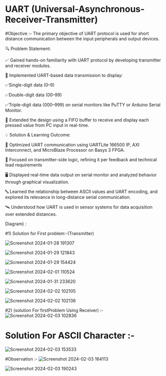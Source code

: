 # UART (Universal-Asynchronous-Receiver-Transmitter)
#Objective :- The primary objective of UART protocol is used for short distance communication between the input peripherals and output devices.

🔍 Problem Statement:

✅ Gained hands-on familiarity with UART protocol by developing transmitter and receiver modules.

🧪 Implemented UART-based data transmission to display:

✅Single-digit data (0–9)

✅Double-digit data (00–99)

✅Triple-digit data (000–999) on serial monitors like PuTTY or Arduino Serial Monitor.

🔁 Extended the design using a FIFO buffer to receive and display each pressed value from PC input in real-time.

💡 Solution & Learning Outcome:

📶 Optimized UART communication using UARTLite 166500 IP, AXI Interconnect, and MicroBlaze Processor on Basys 3 FPGA.

🧩 Focused on transmitter-side logic, refining it per feedback and technical lead requirements

🖥️ Displayed real-time data output on serial monitor and analyzed behavior through graphical visualization.

🔤 Learned the relationship between ASCII values and UART encoding, and explored its relevance in long-distance serial communication.

🛰️ Understood how UART is used in sensor systems for data acquisition over extended distances.

Diagram) : 
   
#1) Solution for First problem:-(Transmitter)

![Screenshot 2024-01-28 191307](https://github.com/8307820421/UART-Universal-Asynchronous-Receiver-Transmitter-/assets/110840084/f0b841bd-b4c1-4c14-88ff-981b224f2ed2)


![Screenshot 2024-01-29 121843](https://github.com/8307820421/UART-Universal-Asynchronous-Receiver-Transmitter-/assets/110840084/2e726b13-d880-496b-96ce-cda71fcd5d37)


![Screenshot 2024-01-29 154424](https://github.com/8307820421/UART-Universal-Asynchronous-Receiver-Transmitter-/assets/110840084/1b9d863f-d963-45dc-970b-a4c04cac80eb)


![Screenshot 2024-02-01 110524](https://github.com/8307820421/UART-Universal-Asynchronous-Receiver-Transmitter-/assets/110840084/0efb9215-ea15-493f-8905-f48493a8576e)


![Screenshot 2024-01-31 233620](https://github.com/8307820421/UART-Universal-Asynchronous-Receiver-Transmitter-/assets/110840084/d6cfc6d9-8cea-4d44-8638-b82206d4471b)


![Screenshot 2024-02-02 102105](https://github.com/8307820421/UART-Universal-Asynchronous-Receiver-Transmitter-/assets/110840084/8f596b45-e64f-4a30-8c18-4138bc18b709)


![Screenshot 2024-02-02 102136](https://github.com/8307820421/UART-Universal-Asynchronous-Receiver-Transmitter-/assets/110840084/fc2be496-7ac5-49f0-add8-bf3f4b381d42)

#2) (solution For firstProblem Using Receiver) :-
![Screenshot 2024-02-03 102836](https://github.com/8307820421/UART-Universal-Asynchronous-Receiver-Transmitter-/assets/110840084/69263954-e49e-4366-9ebf-9110a4f32974)

# Solution For ASCII Character :-

![Screenshot 2024-02-03 153533](https://github.com/8307820421/UART-Universal-Asynchronous-Receiver-Transmitter-/assets/110840084/b3c15984-e324-4314-8423-470c4214df09)

#Observation :-
![Screenshot 2024-02-03 164113](https://github.com/8307820421/UART-Universal-Asynchronous-Receiver-Transmitter-/assets/110840084/1a22d851-4edc-4d9b-bb69-f2b6924a0677)

![Screenshot 2024-02-03 190243](https://github.com/8307820421/UART-Universal-Asynchronous-Receiver-Transmitter-/assets/110840084/ba16aad8-2cbc-4b3f-92ca-657d9e90f3af)









